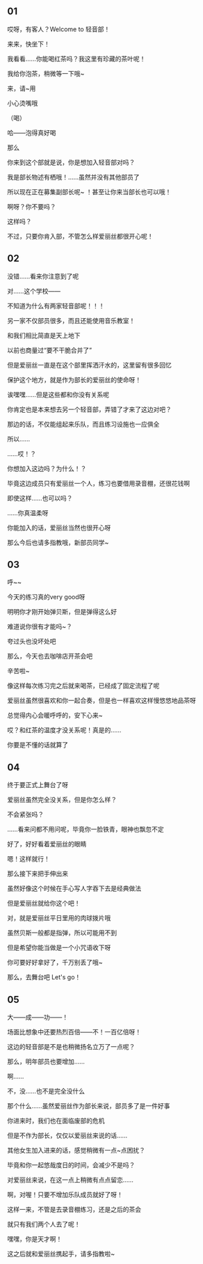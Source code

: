 ## 01

哎呀，有客人？Welcome to 轻音部！

来来，快坐下！

我看看……你能喝红茶吗？我这里有珍藏的茶叶呢！

我给你泡茶，稍微等一下哦~

来，请~用

小心烫嘴哦

（喝）

哈——泡得真好喝

那么

你来到这个部就是说，你是想加入轻音部对吗？

我是部长物述有栖哦！……虽然并没有其他部员了

所以现在正在募集副部长呢~ ！甚至让你来当部长也可以哦！

啊呀？你不要吗？

这样吗？

不过，只要你肯入部，不管怎么样爱丽丝都很开心呢！

## 02

没错……看来你注意到了呢

对……这个学校——

不知道为什么有两家轻音部呢！！！

另一家不仅部员很多，而且还能使用音乐教室！

和我们相比简直是天上地下

以前也商量过“要不干脆合并了”

但是爱丽丝一直是在这个部里挥洒汗水的，这里留有很多回忆

保护这个地方，就是作为部长的爱丽丝的使命呀！

诶嘿嘿……但是这些都和你没有关系呢

你肯定也是本来想去另一个轻音部，弄错了才来了这边对吧？

那边的话，不仅能组起来乐队，而且练习设施也一应俱全

所以……

……哎！？

你想加入这边吗？为什么！？

毕竟这边成员只有爱丽丝一个人，练习也要借用录音棚，还很花钱啊

即使这样……也可以吗？

……你真温柔呀

你能加入的话，爱丽丝当然也很开心呀

那么今后也请多指教哦，新部员同学~

## 03

呼~~

今天的练习真的very good呀

明明你才刚开始弹贝斯，但是弹得这么好

难道说你很有才能吗~？

夸过头也没坏处吧

那么，今天也去咖啡店开茶会吧

辛苦啦~

像这样每次练习完之后就来喝茶，已经成了固定流程了呢

爱丽丝虽然很喜欢和你一起合奏，但是也一样喜欢这样慢悠悠地品茶呀

总觉得内心会暖呼呼的，安下心来~

哎？和红茶的温度才没关系呢！真是的……

你要是不懂的话就算了

## 04

终于要正式上舞台了呀

爱丽丝虽然完全没关系，但是你怎么样？

不会紧张吗？

……看来问都不用问呢，毕竟你一脸铁青，眼神也飘忽不定

好了，好好看着爱丽丝的眼睛

嗯！这样就行！

那么接下来把手伸出来

虽然好像这个时候在手心写人字吞下去是经典做法

但是爱丽丝就给你这个吧！

对，就是爱丽丝平日里用的肉球拨片哦

虽然贝斯一般都是指弹，所以可能用不到

但是希望你能当做是一个小咒语收下呀

你可要好好拿好了，千万别丢了哦~

那么，去舞台吧 Let's go！

## 05

大——成——功——！

场面比想象中还要热烈百倍——不！一百亿倍呀！

这边的轻音部是不是也稍微扬名立万了一点呢？

那么，明年部员也要增加……

啊……

不，没……也不是完全没什么

那个什么……虽然爱丽丝作为部长来说，部员多了是一件好事

你进来时，我们也在面临废部的危机

但是不作为部长，仅仅以爱丽丝来说的话……

其他女生加入进来的话，感觉稍微有一点~点困扰？

毕竟和你一起悠哉度日的时间，会减少不是吗？

对爱丽丝来说，在这一点上稍微有点点留恋……

啊，对喔！只要不增加乐队成员就好了呀！

这样一来，不管是去录音棚练习，还是之后的茶会

就只有我们两个人去了呢！

嘿嘿，你是天才啊！

这之后就和爱丽丝携起手，请多指教啦~
